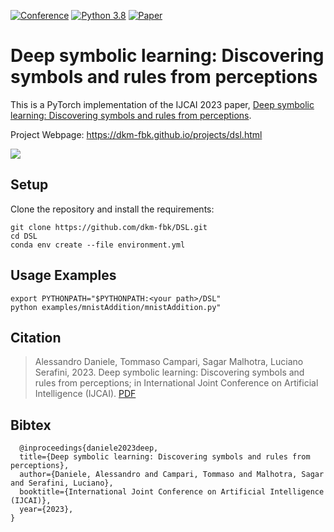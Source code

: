 [![Conference](http://img.shields.io/badge/IJCAI-2023-4b44ce.svg)](https://ijcai-23.org/)
[![Python 3.8](https://img.shields.io/badge/python-3.8-blue.svg)](https://www.python.org/downloads/release/python-380/)
[![Paper](http://img.shields.io/badge/paper-arxiv.2208.11561-B31B1B.svg)](https://arxiv.org/abs/2208.11561)
# Deep symbolic learning: Discovering symbols and rules from perceptions 

This is a PyTorch implementation of the IJCAI 2023 paper, [Deep symbolic learning: Discovering symbols and rules from perceptions](https://arxiv.org/pdf/2208.11561.pdf).

Project Webpage: https://dkm-fbk.github.io/projects/dsl.html

![](docs/Digit_sum_example.png)
## Setup
Clone the repository and install the requirements:

```
git clone https://github.com/dkm-fbk/DSL.git
cd DSL
conda env create --file environment.yml
```

## Usage Examples
```
export PYTHONPATH="$PYTHONPATH:<your path>/DSL"
python examples/mnistAddition/mnistAddition.py"
```
## Citation
>Alessandro Daniele, Tommaso Campari, Sagar Malhotra, Luciano Serafini, 2023. Deep symbolic learning: Discovering symbols and rules from perceptions; in International Joint Conference on Artificial Intelligence (IJCAI). [PDF](https://arxiv.org/pdf/2208.11561.pdf)

## Bibtex
```
  @inproceedings{daniele2023deep,
  title={Deep symbolic learning: Discovering symbols and rules from perceptions},
  author={Daniele, Alessandro and Campari, Tommaso and Malhotra, Sagar and Serafini, Luciano},
  booktitle={International Joint Conference on Artificial Intelligence (IJCAI)},
  year={2023},
}
```